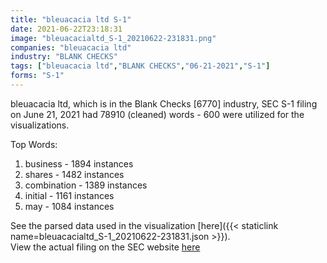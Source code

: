 ```yaml
---
title: "bleuacacia ltd S-1"
date: 2021-06-22T23:18:31
image: "bleuacacialtd_S-1_20210622-231831.png"
companies: "bleuacacia ltd"
industry: "BLANK CHECKS"
tags: ["bleuacacia ltd","BLANK CHECKS","06-21-2021","S-1"]
forms: "S-1"
---
```

bleuacacia ltd, which is in the Blank Checks [6770] industry, SEC S-1 filing on June 21, 2021 had 78910 (cleaned) words - 600 were utilized for the visualizations.

Top Words:
1. business - 1894 instances
2. shares - 1482 instances
3. combination - 1389 instances
4. initial - 1161 instances
5. may - 1084 instances


See the parsed data used in the visualization [here]({{< staticlink name=bleuacacialtd_S-1_20210622-231831.json >}}).  
View the actual filing on the SEC website [here](https://www.sec.gov/Archives/edgar/data/1843370/0001140361-21-021718.txt)